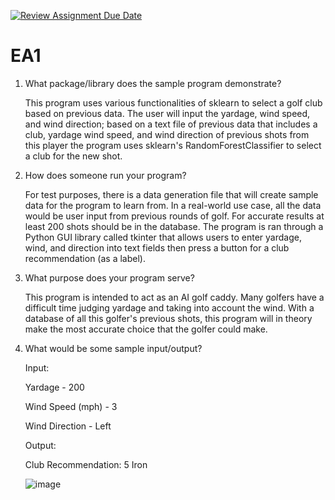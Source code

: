 [![Review Assignment Due Date](https://classroom.github.com/assets/deadline-readme-button-24ddc0f5d75046c5622901739e7c5dd533143b0c8e959d652212380cedb1ea36.svg)](https://classroom.github.com/a/FJiO-WNb)
# EA1

1. What package/library does the sample program demonstrate?
   
   This program uses various functionalities of sklearn to select a golf club based on previous data. The user will input the yardage, wind speed, and wind direction; based on a text file of previous data that includes a club, yardage wind speed, and wind direction of previous shots from this player the program uses sklearn's RandomForestClassifier to select a club for the new shot.

2. How does someone run your program?

   For test purposes, there is a data generation file that will create sample data for the program to learn from. In a real-world use case, all the data would be user input from previous rounds of golf.
   For accurate results at least 200 shots should be in the database. The program is ran through a Python GUI library called tkinter that allows users to enter yardage, wind, and direction into text fields
   then press a button for a club recommendation (as a label).
   
3. What purpose does your program serve?

   This program is intended to act as an AI golf caddy. Many golfers have a difficult time judging yardage and taking into account the wind. With a database of all this golfer's previous shots, this program will in theory make the most accurate choice that the golfer could make.

4. What would be some sample input/output?
   
   Input:
   
      Yardage - 200
   
      Wind Speed (mph) - 3

      Wind Direction - Left
   
   Output:
   
      Club Recommendation: 5 Iron

   ![image](https://github.com/CS2613-WI24-FR01B/exploration-activity-1-alexgroomUNB/assets/151641485/230d2cb5-092a-497b-bef6-d8824c4ce589)
